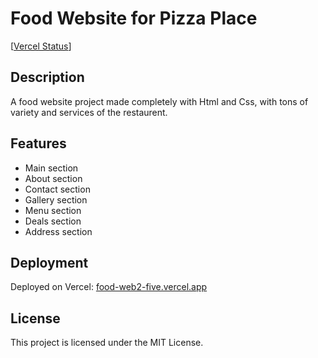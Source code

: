 # Food Website for Pizza Place

[[Vercel Status](https://vercel.com/fahad-bin-qaisers-projects/food-web2/Bh7w59ucGc8r5AxxF973FsKyd4fJ)]

## Description

A food website project made completely with Html and Css, with tons of variety and services of the restaurent.

## Features

- Main section
- About section
- Contact section
- Gallery section
- Menu section
- Deals section
- Address section

## Deployment

Deployed on Vercel: [food-web2-five.vercel.app](https://food-web2-five.vercel.app)

## License

This project is licensed under the MIT License.
